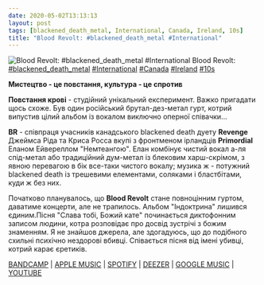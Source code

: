 ```yaml
---
date: 2020-05-02T13:13:13
layout: post
tags: [blackened_death_metal, International, Canada, Ireland, 10s]
title: "Blood Revolt: #blackened_death_metal #International"
---
```

![Blood Revolt: #blackened_death_metal #International](/assets/photos/photo_957@02-05-2020_13-13-13.jpg)
Blood Revolt: [#blackened_death_metal](/tags/#blackened_death_metal) [#International](/tags/#International) [#Canada](/tags/#Canada) [#Ireland](/tags/#Ireland) [#10s](/tags/#10s)

__Мистецтво - це повстання, культура - це спротив__

**Повстання крові** - студійний унікальний експеримент. Важко пригадати щось схоже. Був один російський брутал-дез-метал гурт, котрий випустив цілий альбом із вокалом виключно оперної співачки...

**BR** - співпраця учасників канадського blackened death дуету **Revenge** Джеймса Ріда та Криса Росса вкупі з фронтменом ірландців **Primordial** Еланом Ейвереллом &quot;Немтеангою&quot;. Елан комбінує чистий вокал а-ля спід-метал або традиційний дум-метал із блековим харш-скрімом, з явною перевагою в бік все-таки чистого вокалу; музика ж - потужний blackened death із трешевими елементами, соляками і бластбітами, куди ж без них.

Початково планувалось, що **Blood Revolt** стане повноцінним гуртом, даватиме концерти, але не трапилось. Альбом &quot;Індоктрина&quot; лишився єдиним.Пісня &quot;Слава тобі, Божий кате&quot; починається диктофонним записом людини, котра розповідає про досвід зустрічі з божим знаменням. Я не знайшов джерела, але здогадуюсь, що до подібного схильні психічно нездорові вбивці. Співається пісня від імені убивці, котрий карає єретиків.

[BANDCAMP](https://invictusproductions666.bandcamp.com/album/indoctrine) | [APPLE MUSIC](https://music.apple.com/ru/album/indoctrine/384281311) | [SPOTIFY](https://open.spotify.com/album/2dl1KMEaKL3Q0BcY9ufuhK) | [DEEZER](https://www.deezer.com/album/7685599?utm_source=deezer&amp;utm_content=album-7685599&amp;utm_term=1601611822_1588414319&amp;utm_medium=web) | [GOOGLE MUSIC](https://play.google.com/music/m/B4tormgbzkgu3entgp2ruehm4d4?t=Indoctrine_-_Blood_Revolt) | [YOUTUBE](https://www.youtube.com/playlist?list=OLAK5uy_mCocjcvhb-u_0qPMRaO2Ns3G9BkhZ0ICQ)